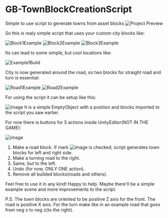 # GB-TownBlockCreationScript
 Simple to use script to generate towns from asset blocks
![Project Preview](https://user-images.githubusercontent.com/68827110/172194379-7f0254ce-f43a-4e59-99a9-9de69d295a19.png)

So this is realy simple script that uses your custom city blocks like:

![Block1Example](https://user-images.githubusercontent.com/68827110/172194937-72b115d9-ebac-41c0-9b1a-322af32e9b17.png)
![Block2Example](https://user-images.githubusercontent.com/68827110/172195175-98423681-733a-4845-9e33-90f5eb3b11f3.png)
![Block3Example](https://user-images.githubusercontent.com/68827110/172195344-97fd3d12-eb95-4f1a-b69c-fe60b8bb8ea1.png)

Its can lead to some simple, but cool locations like:

![Example1Build](https://user-images.githubusercontent.com/68827110/172195663-b3191f7e-dd40-413a-86cc-34e7033d6057.png)

City is now generated around the road, so two blocks for straight road and turn is essential:

![Road1Example](https://user-images.githubusercontent.com/68827110/172196039-83afcfa6-7793-4378-954a-7ceedda9c4a5.png)
![Road2Example](https://user-images.githubusercontent.com/68827110/172196131-cbb606f6-1196-4cd2-a985-f59d842c4e1e.png)

For using the script it can be setup like this:

![image](https://user-images.githubusercontent.com/68827110/172196282-5dbe803f-dca0-487f-ac26-f065f56fa717.png)
It is a simple EmptyObject with a position and blocks imported to the script you saw earlier.

For now there is buttons for 5 actions inside UnityEditor(NOT IN THE GAME):

![image](https://user-images.githubusercontent.com/68827110/172196654-f161b81a-63c4-400d-9861-d9711db17537.png)
1. Make a road block. If mark  ![image](https://user-images.githubusercontent.com/68827110/172196730-9833194f-e7db-4921-bca6-5db04c349380.png)   is checked, script generates town blocks for left and right side.
2. Make a turning road to the right.
3. Same, but to the left.
4. Undo (for now, ONLY ONE action).
5. Remove all builded blocks(roads and others).

Feel free to use it in any kind! Happy to help. Maybe there'll be a simple example scene and more improvements to the script.

P.S. The town blocks are oriented to be positive Z axis for the front. The road is positive X axis. For the turn make like in an example road that goes from neg x to neg z(to the right).
